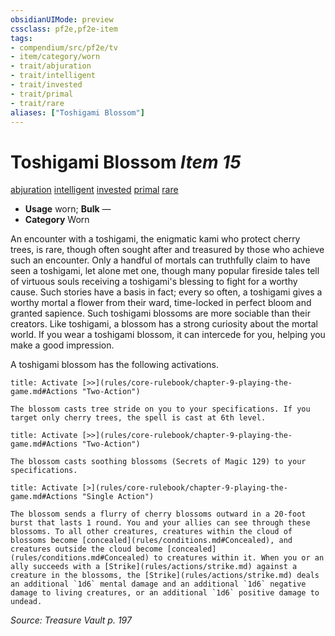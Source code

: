 ```yaml
---
obsidianUIMode: preview
cssclass: pf2e,pf2e-item
tags:
- compendium/src/pf2e/tv
- item/category/worn
- trait/abjuration
- trait/intelligent
- trait/invested
- trait/primal
- trait/rare
aliases: ["Toshigami Blossom"]
---
```

# Toshigami Blossom *Item 15*  
[abjuration](rules/traits/abjuration.md)  [intelligent](rules/traits/intelligent-gmg.md)  [invested](rules/traits/invested.md)  [primal](rules/traits/primal.md)  [rare](rules/traits/rare.md)  

- **Usage** worn; **Bulk** —
- **Category** Worn

An encounter with a toshigami, the enigmatic kami who protect cherry trees, is rare, though often sought after and treasured by those who achieve such an encounter. Only a handful of mortals can truthfully claim to have seen a toshigami, let alone met one, though many popular fireside tales tell of virtuous souls receiving a toshigami's blessing to fight for a worthy cause. Such stories have a basis in fact; every so often, a toshigami gives a worthy mortal a flower from their ward, time-locked in perfect bloom and granted sapience. Such toshigami blossoms are more sociable than their creators. Like toshigami, a blossom has a strong curiosity about the mortal world. If you wear a toshigami blossom, it can intercede for you, helping you make a good impression.

A toshigami blossom has the following activations.

```ad-embed-ability
title: Activate [>>](rules/core-rulebook/chapter-9-playing-the-game.md#Actions "Two-Action")

The blossom casts tree stride on you to your specifications. If you target only cherry trees, the spell is cast at 6th level.
```

```ad-embed-ability
title: Activate [>>](rules/core-rulebook/chapter-9-playing-the-game.md#Actions "Two-Action")

The blossom casts soothing blossoms (Secrets of Magic 129) to your specifications.
```

```ad-embed-ability
title: Activate [>](rules/core-rulebook/chapter-9-playing-the-game.md#Actions "Single Action")

The blossom sends a flurry of cherry blossoms outward in a 20-foot burst that lasts 1 round. You and your allies can see through these blossoms. To all other creatures, creatures within the cloud of blossoms become [concealed](rules/conditions.md#Concealed), and creatures outside the cloud become [concealed](rules/conditions.md#Concealed) to creatures within it. When you or an ally succeeds with a [Strike](rules/actions/strike.md) against a creature in the blossoms, the [Strike](rules/actions/strike.md) deals an additional `1d6` mental damage and an additional `1d6` negative damage to living creatures, or an additional `1d6` positive damage to undead.
```

*Source: Treasure Vault p. 197*